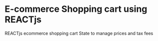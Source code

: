 
# E-commerce Shopping cart using REACTjs

REACTjs ecommerce shopping cart
State to manage prices and tax fees 
